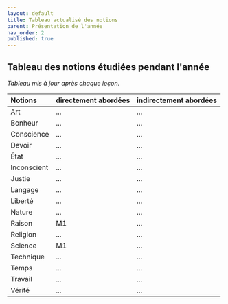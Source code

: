 ```yaml
---
layout: default
title: Tableau actualisé des notions
parent: Présentation de l'année
nav_order: 2
published: true
---
```


## Tableau des notions étudiées pendant l'année
*Tableau mis à jour après chaque leçon.*

| Notions        | directement abordées        | indirectement abordées |
|:-------------|:------------------|:------|
| Art | ... | ...  |
| Bonheur | ...   | ...  |
| Conscience  | ... | ...  |
| Devoir | ...   | ...  |
| État  | ... | ...  |
| Inconscient | ...   | ...  |
| Justie   | ... | ...  |
| Langage | ...   | ...  |
| Liberté  | ... | ...  |
| Nature | ...   | ...  |
| Raison  | M1 | ...  |
| Religion | ...   | ...  |
| Science | M1 | ...  |
| Technique | ...   | ...  |
| Temps | ... | ...  |
| Travail | ...   | ...  |
| Vérité  | ... | ...  |
